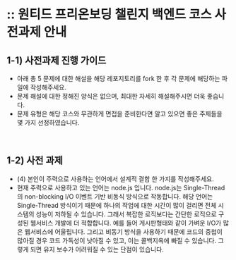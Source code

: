 # :: 원티드 프리온보딩 챌린지 백엔드 코스 사전과제 안내

## 1-1) 사전과제 진행 가이드

- 아래 총 5 문제에 대한 해설을 해당 레포지토리를 fork 한 후 각 문제에 해당하는 파일에 작성해주세요.
- 문제 해설에 대한 정해진 양식은 없으며, 최대한 자세히 해설해주시면 더욱 좋습니다.
- 문제 유형은 해당 코스와 무관하게 면접을 준비한다면 알고 있으면 좋은 주제들을 몇 가지 선정하였습니다.

<br>

## 1-2) 사전 과제

- (4) 본인이 주력으로 사용하는 언어에서 설계적 결함 한 가지를 작성해주세요.
- 현재 주력으로 사용하고 있는 언어는 node.js 입니다. node.js는 Single-Thread의 non-blocking I/O 이벤트 기반 비동식 방식으로 작동합니다. 해당 언어는 Single-Thread 방식이기 때문에 하나의 작업에 대한 시간이 많이 걸리면 전체 시스템의 성능이 저하될 수 있습니다. 그래서 복잡한 로직보다는 간단한 로직으로 구성된 웹서비스 개발에 더 적합합니다. 예를 들어 게시판형태와 같이 가벼운 I/O가 많은 웹서비스에 어울립니다. 그리고 비동기 방식을 사용하기 때문에 코드의 중첩이 많아질 경우 코드 가독성이 낮아질 수 있고, 이는 콜백지옥에 빠질 수 있습니다. 그렇게 되면 유지 보수가 어려워질 수 있는 단점이 있습니다.
  <br>
